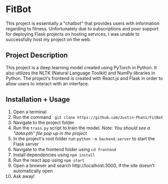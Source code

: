 # FitBot
This project is essentially a "chatbot" that provides users with information regarding to fitness. Unfortunately due to subscriptions and poor support for deploying 
Flask projects on hosting services, I was unable to successfully host my project on the web. 

## Project Description 
This project is a deep learning model created using PyTorch in Python. It also utilizes the NLTK (Natural Language Toolkit) and NumPy libraries in Python. The project's frontend is 
created with React.js and Flask in order to allow users to interact with an interface. 

## Installation + Usage

1. Open a terminal 
2. Run the command ``` git clone https://github.com/Justin-Phan1/FitBot```
3. Navigate to the project folder
4. Run the ```train.py``` script to train the model. *Note. You should see a "data.pth" file pop up in the project*
5. In the project's root folder run ```python -m backend.server``` to start the Flask server
6. Navigate to the frontend folder using ```cd frontend```
7. Install dependencies using ```npm install```
8. Run the react app using ```npm start```
9. Open a browser and search http://localhost:3000, if the site doesn't automatically open
10. Ask away!
